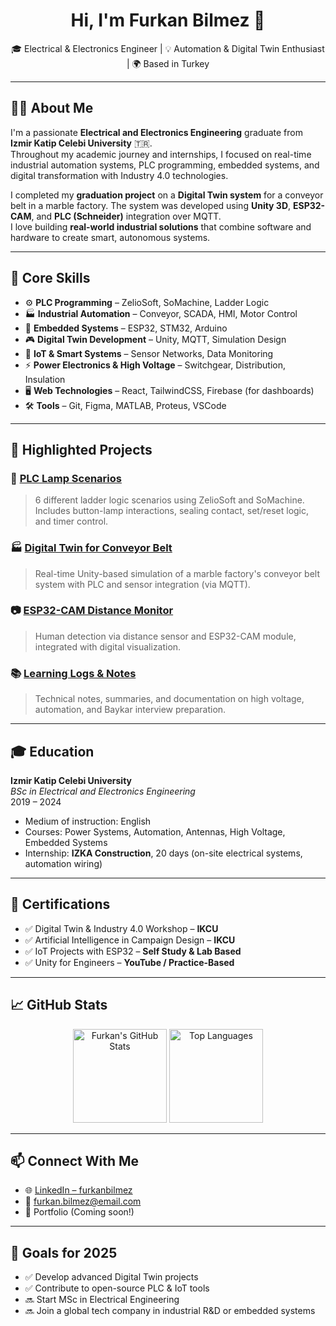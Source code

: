 <h1 align="center">Hi, I'm Furkan Bilmez 👋</h1>
<p align="center">
  🎓 Electrical & Electronics Engineer | 💡 Automation & Digital Twin Enthusiast | 🌍 Based in Turkey
</p>

---

## 👨‍🎓 About Me

I'm a passionate **Electrical and Electronics Engineering** graduate from **Izmir Katip Celebi University** 🇹🇷.  
Throughout my academic journey and internships, I focused on real-time industrial automation systems, PLC programming, embedded systems, and digital transformation with Industry 4.0 technologies.

I completed my **graduation project** on a **Digital Twin system** for a conveyor belt in a marble factory. The system was developed using **Unity 3D**, **ESP32-CAM**, and **PLC (Schneider)** integration over MQTT.  
I love building **real-world industrial solutions** that combine software and hardware to create smart, autonomous systems.

---

## 🔧 Core Skills

- ⚙️ **PLC Programming** – ZelioSoft, SoMachine, Ladder Logic
- 🏭 **Industrial Automation** – Conveyor, SCADA, HMI, Motor Control
- 📡 **Embedded Systems** – ESP32, STM32, Arduino
- 🎮 **Digital Twin Development** – Unity, MQTT, Simulation Design
- 🧠 **IoT & Smart Systems** – Sensor Networks, Data Monitoring
- ⚡ **Power Electronics & High Voltage** – Switchgear, Distribution, Insulation
- 🖥️ **Web Technologies** – React, TailwindCSS, Firebase (for dashboards)
- 🛠️ **Tools** – Git, Figma, MATLAB, Proteus, VSCode

---

## 🚀 Highlighted Projects

### 🔌 [PLC Lamp Scenarios](https://github.com/furkanbilmez/plc-lamp-scenarios)
> 6 different ladder logic scenarios using ZelioSoft and SoMachine.  
Includes button-lamp interactions, sealing contact, set/reset logic, and timer control.

### 🏭 [Digital Twin for Conveyor Belt](https://github.com/furkanbilmez/digital-twin-conveyor)
> Real-time Unity-based simulation of a marble factory's conveyor belt system with PLC and sensor integration (via MQTT).

### 📷 [ESP32-CAM Distance Monitor](https://github.com/furkanbilmez/esp32-cam-distance-monitor)
> Human detection via distance sensor and ESP32-CAM module, integrated with digital visualization.

### 📚 [Learning Logs & Notes](https://github.com/furkanbilmez/learning-log)
> Technical notes, summaries, and documentation on high voltage, automation, and Baykar interview preparation.

---

## 🎓 Education

**Izmir Katip Celebi University**  
_BSc in Electrical and Electronics Engineering_  
2019 – 2024  
- Medium of instruction: English  
- Courses: Power Systems, Automation, Antennas, High Voltage, Embedded Systems  
- Internship: **IZKA Construction**, 20 days (on-site electrical systems, automation wiring)

---

## 📢 Certifications

- ✅ Digital Twin & Industry 4.0 Workshop – **IKCU**
- ✅ Artificial Intelligence in Campaign Design – **IKCU**  
- ✅ IoT Projects with ESP32 – **Self Study & Lab Based**
- ✅ Unity for Engineers – **YouTube / Practice-Based**

---

## 📈 GitHub Stats

<p align="center">
  <img src="https://github-readme-stats.vercel.app/api?username=furkanbilmez&show_icons=true&theme=tokyonight" alt="Furkan's GitHub Stats" height="150">
  <img src="https://github-readme-stats.vercel.app/api/top-langs/?username=furkanbilmez&layout=compact&theme=tokyonight" alt="Top Languages" height="150">
</p>

---

## 📫 Connect With Me

- 🌐 [LinkedIn – furkanbilmez](https://linkedin.com/in/furkanbilmez)
- 📨 furkan.bilmez@email.com
- 💼 Portfolio (Coming soon!)

---

## 🎯 Goals for 2025

- ✅ Develop advanced Digital Twin projects
- ✅ Contribute to open-source PLC & IoT tools
- 🔜 Start MSc in Electrical Engineering 
- 🔜 Join a global tech company in industrial R&D or embedded systems
